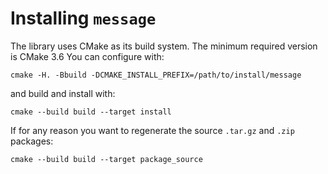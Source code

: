 # Installing `message`

The library uses CMake as its build system. The minimum required version is
CMake 3.6
You can configure with:
```
cmake -H. -Bbuild -DCMAKE_INSTALL_PREFIX=/path/to/install/message
```
and build and install with:
```
cmake --build build --target install
```

If for any reason you want to regenerate the source `.tar.gz` and `.zip` packages:
```
cmake --build build --target package_source
```
